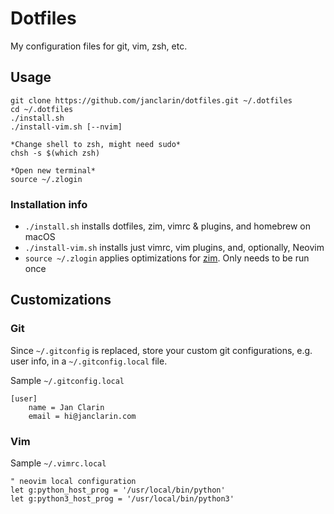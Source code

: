 # Dotfiles
My configuration files for git, vim, zsh, etc.

## Usage
```
git clone https://github.com/janclarin/dotfiles.git ~/.dotfiles
cd ~/.dotfiles
./install.sh
./install-vim.sh [--nvim]

*Change shell to zsh, might need sudo*
chsh -s $(which zsh)

*Open new terminal*
source ~/.zlogin
```

### Installation info
- `./install.sh` installs dotfiles, zim, vimrc & plugins, and homebrew on macOS
- `./install-vim.sh` installs just vimrc, vim plugins, and, optionally, Neovim
- `source ~/.zlogin` applies optimizations for
  [zim](https://github.com/Eriner/zim). Only needs to be run once

## Customizations
### Git
Since `~/.gitconfig` is replaced, store your custom git configurations, e.g.
user info, in a `~/.gitconfig.local` file.

Sample `~/.gitconfig.local`

```
[user]
    name = Jan Clarin
    email = hi@janclarin.com
```

### Vim
Sample `~/.vimrc.local`

```
" neovim local configuration
let g:python_host_prog = '/usr/local/bin/python'
let g:python3_host_prog = '/usr/local/bin/python3'
```
